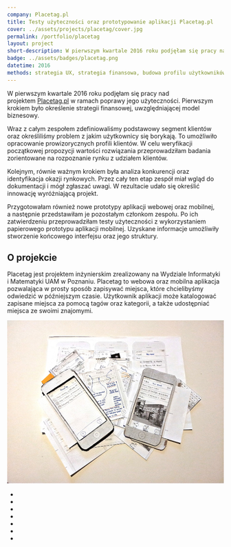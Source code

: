 ```yaml
---
company: Placetag.pl
title: Testy użyteczności oraz prototypowanie aplikacji Placetag.pl
cover: ../assets/projects/placetag/cover.jpg
permalink: /portfolio/placetag
layout: project
short-description: W pierwszym kwartale 2016 roku podjęłam się pracy nad projektem Placetag.pl w ramach poprawy jego użyteczności
badge: ../assets/badges/placetag.png
datetime: 2016
methods: strategia UX, strategia finansowa, budowa profilu użytkowników, identyfikacja kluczowych wrażeń, macierz analizy konkurencji, identyfikacja okazji rynkowych, scenariusze, sesja badania użytkowników,  testy użyteczności, grupowanie wyników, prototypowanie, strukturyzacja
---
```


<p>W pierwszym kwartale 2016 roku podjęłam się pracy nad projektem <a href="http://placetag.pl">Placetag.pl</a>&nbsp;w&nbsp;ramach poprawy jego użyteczności. Pierwszym krokiem było określenie strategii finansowej, uwzględniającej model biznesowy.</p>

<p>Wraz z&nbsp;całym zespołem zdefiniowaliśmy podstawowy segment klientów oraz określiliśmy problem z&nbsp;jakim użytkownicy się borykają. To umożliwiło opracowanie prowizorycznych profili klientów. W&nbsp;celu weryfikacji początkowej propozycji wartości rozwiązania przeprowadziłam badania zorientowane na rozpoznanie rynku z&nbsp;udziałem klientów.</p>

<p>Kolejnym, równie ważnym krokiem była analiza konkurencji oraz identyfikacja okazji rynkowych. Przez cały ten etap zespół miał wgląd do dokumentacji i&nbsp;mógł zgłaszać uwagi. W&nbsp;rezultacie udało się określić innowację wyróżniającą projekt.</p>

<p>Przygotowałam również nowe prototypy aplikacji webowej oraz mobilnej, a&nbsp;następnie przedstawiłam je pozostałym członkom zespołu. Po ich zatwierdzeniu przeprowadziłam testy użyteczności z&nbsp;wykorzystaniem papierowego prototypu aplikacji mobilnej. Uzyskane informacje umożliwiły stworzenie końcowego interfejsu oraz jego struktury.</p>

<h2>O projekcie</h2>

<p>Placetag jest projektem inżynierskim zrealizowany na Wydziale Informatyki i&nbsp;Matematyki UAM w&nbsp;Poznaniu. Placetag to webowa oraz mobilna aplikacja pozwalająca w prosty sposób zapisywać miejsca, które chcielibyśmy odwiedzić w późniejszym czasie. Użytkownik aplikacji może katalogować zapisane miejsca za pomocą tagów oraz kategorii, a&nbsp;także udostępniać miejsca ze swoimi znajomymi.</p>


<div class="project-image">
	<img src="../assets/projects/placetag/5.jpg" />
</div>

<ul class="gallery">
	<li class="item" href="../assets/projects/placetag/4.jpg" style="background-image: url(../assets/projects/placetag/4.jpg);"></li>
	<li class="item" href="../assets/projects/placetag/0.jpg" style="background-image: url(../assets/projects/placetag/0.jpg);"></li>
	<li class="item" href="../assets/projects/placetag/1.jpg" style="background-image: url(../assets/projects/placetag/1.jpg);"></li>
	<li class="item" href="../assets/projects/placetag/2.jpg" style="background-image: url(../assets/projects/placetag/2.jpg);"></li>
	<li class="item" href="../assets/projects/placetag/3.jpg" style="background-image: url(../assets/projects/placetag/3.jpg);"></li>
	<li class="item" href="../assets/projects/placetag/6.jpg" style="background-image: url(../assets/projects/placetag/6.jpg);"></li>
	<li class="item" href="../assets/projects/placetag/7.jpg" style="background-image: url(../assets/projects/placetag/7.jpg);"></li>
</ul>

<script src="../assets/scripts/gallery/luminous.min.js"></script>
<script>
	new LuminousGallery(document.querySelectorAll('.item'), {}, {
		closeOnScroll: true
	});
</script>
<link rel="stylesheet" href="../assets/scripts/gallery/luminous-basic.min.css" />
